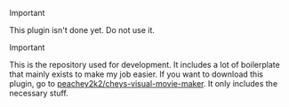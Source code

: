 > [!IMPORTANT]
> This plugin isn't done yet. Do not use it.

> [!IMPORTANT]
> This is the repository used for development. It includes a lot of boilerplate that mainly exists to make my job easier. If you want to download this plugin, go to [peachey2k2/cheys-visual-movie-maker](https://github.com/peachey2k2/cheys-visual-movie-maker). It only includes the necessary stuff.
